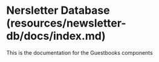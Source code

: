 # Nersletter Database (resources/newsletter-db/docs/index.md)

This is the documentation for the Guestbooks components
